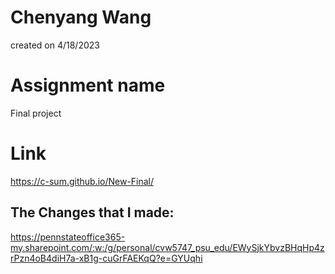 # Chenyang Wang
created on 4/18/2023

# Assignment name
Final project

# Link
https://c-sum.github.io/New-Final/

## The Changes that I made:
https://pennstateoffice365-my.sharepoint.com/:w:/g/personal/cvw5747_psu_edu/EWySjkYbvzBHqHp4zrPzn4oB4diH7a-xB1g-cuGrFAEKqQ?e=GYUqhi
